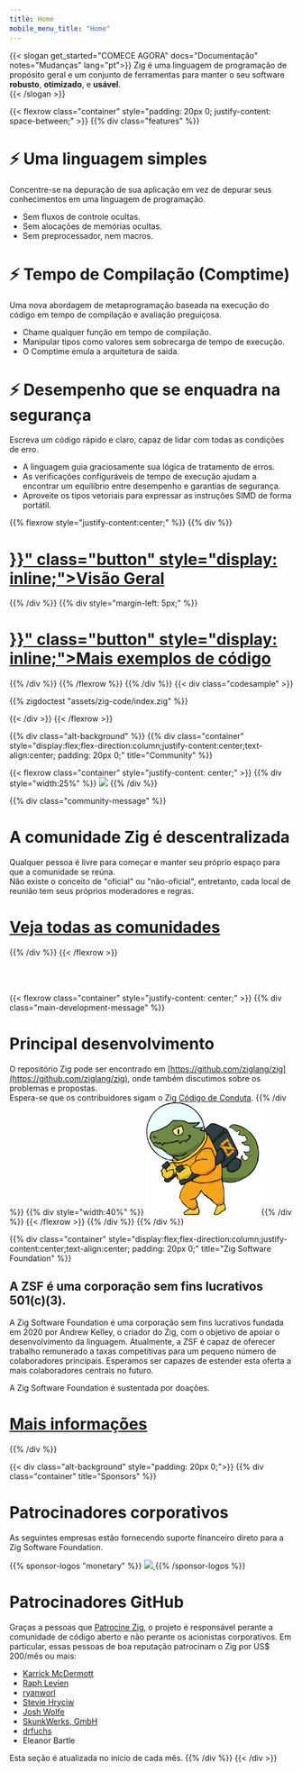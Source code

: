 ```yaml
---
title: Home
mobile_menu_title: "Home"
---
```

{{< slogan get_started="COMECE AGORA" docs="Documentação" notes="Mudanças" lang="pt">}}
Zig é uma linguagem de programação de propósito geral e um conjunto de ferramentas para manter o seu software **robusto**, **otimizado**, e **usável**.  
{{< /slogan >}}

{{< flexrow class="container" style="padding: 20px 0; justify-content: space-between;" >}}
{{% div class="features" %}}

# ⚡ Uma linguagem simples
Concentre-se na depuração de sua aplicação em vez de depurar seus conhecimentos em uma linguagem de programação.

- Sem fluxos de controle ocultas.
- Sem alocações de memórias ocultas.
- Sem preprocessador, nem macros. 

# ⚡ Tempo de Compilação (Comptime)
Uma nova abordagem de metaprogramação baseada na execução do código em tempo de compilação e avaliação preguiçosa.

- Chame qualquer função em tempo de compilação.
- Manipular tipos como valores sem sobrecarga de tempo de execução.
- O Comptime emula a arquitetura de saida.

# ⚡ Desempenho que se enquadra na segurança
Escreva um código rápido e claro, capaz de lidar com todas as condições de erro.

- A linguagem guia graciosamente sua lógica de tratamento de erros.
- As verificações configuráveis de tempo de execução ajudam a encontrar um equilíbrio entre desempenho e garantias de segurança.
- Aproveite os tipos vetoriais para expressar as instruções SIMD de forma portátil.

{{% flexrow style="justify-content:center;" %}}
{{% div %}}
<h1>
    <a href="{{< ref path="learn/overview.en.md" lang="en">}}" class="button" style="display: inline;">Visão Geral</a>
</h1>
{{% /div %}}
{{% div  style="margin-left: 5px;" %}}
<h1>
    <a href="{{< ref path="learn/samples.en.md" lang="en">}}" class="button" style="display: inline;">Mais exemplos de código</a>
</h1>
{{% /div %}}
{{% /flexrow %}}
{{% /div %}}
{{< div class="codesample" >}}

{{% zigdoctest "assets/zig-code/index.zig" %}}

{{< /div >}}
{{< /flexrow >}}


{{% div class="alt-background" %}}
{{% div class="container"  style="display:flex;flex-direction:column;justify-content:center;text-align:center; padding: 20px 0;" title="Community" %}}

{{< flexrow class="container" style="justify-content: center;" >}}
{{% div style="width:25%" %}}
<img src="https://raw.githubusercontent.com/ziglang/logo/master/ziggy.svg" style="max-height: 200px">
{{% /div %}}

{{% div class="community-message" %}}
# A comunidade Zig é descentralizada 
Qualquer pessoa é livre para começar e manter seu próprio espaço para que a comunidade se reúna.  
Não existe o conceito de "oficial" ou "não-oficial", entretanto, cada local de reunião tem seus próprios moderadores e regras.

<div style="">
<h1>
	<a href="https://github.com/ziglang/zig/wiki/Community" class="button" style="display: inline;">Veja todas as comunidades</a>
</h1>
</div>
{{% /div %}}
{{< /flexrow >}}
<div style="height: 50px;"></div>

{{< flexrow class="container" style="justify-content: center;" >}}
{{% div class="main-development-message" %}}
# Principal desenvolvimento
O repositório Zig pode ser encontrado em [https://github.com/ziglang/zig](https://github.com/ziglang/zig), onde também discutimos sobre os problemas e propostas.  
Espera-se que os contribuidores sigam o Zig [Código de Conduta](https://github.com/ziglang/zig/blob/master/CODE_OF_CONDUCT.md).
{{% /div %}}
{{% div style="width:40%" %}}
<img src="https://raw.githubusercontent.com/ziglang/logo/master/zero.svg" style="max-height: 200px">
{{% /div %}}
{{< /flexrow >}}
{{% /div %}}
{{% /div %}}


{{% div class="container" style="display:flex;flex-direction:column;justify-content:center;text-align:center; padding: 20px 0;" title="Zig Software Foundation" %}}
## A ZSF é uma corporação sem fins lucrativos 501(c)(3).

A Zig Software Foundation é uma corporação sem fins lucrativos fundada em 2020 por Andrew Kelley, o criador do Zig, com o objetivo de apoiar o desenvolvimento da linguagem. Atualmente, a ZSF é capaz de oferecer trabalho remunerado a taxas competitivas para um pequeno número de colaboradores principais. Esperamos ser capazes de estender esta oferta a mais colaboradores centrais no futuro.

A Zig Software Foundation é sustentada por doações.

<h1>
	<a href="zsf/" class="button" style="display:inline;">Mais informações</a>
</h1>
{{% /div %}}


{{< div class="alt-background" style="padding: 20px 0;">}}
{{% div class="container" title="Sponsors" %}}
# Patrocinadores corporativos 
As seguintes empresas estão fornecendo suporte financeiro direto para a Zig Software Foundation.

{{% sponsor-logos "monetary" %}}
 <a href="https://pex.com" rel="noopener nofollow" target="_blank"><picture>
   <picture>
     <source srcset="/pex-white.svg" media="(prefers-color-scheme: dark)">
     <img src="/pex-dark.svg">
   </picture>
 </a>
{{% /sponsor-logos %}}

# Patrocinadores GitHub
Graças a pessoas que [Patrocine Zig](zsf/), o projeto é responsável perante a comunidade de código aberto e não perante os acionistas corporativos. Em particular, essas pessoas de boa reputação patrocinam o Zig por US$ 200/mês ou mais:

- [Karrick McDermott](https://github.com/karrick)
- [Raph Levien](https://raphlinus.github.io/)
- [ryanworl](https://github.com/ryanworl)
- [Stevie Hryciw](https://www.hryx.net/)
- [Josh Wolfe](https://github.com/thejoshwolfe)
- [SkunkWerks, GmbH](https://skunkwerks.at/)
- [drfuchs](https://github.com/drfuchs)
- Eleanor Bartle

Esta seção é atualizada no início de cada mês.
{{% /div %}}
{{< /div >}}























